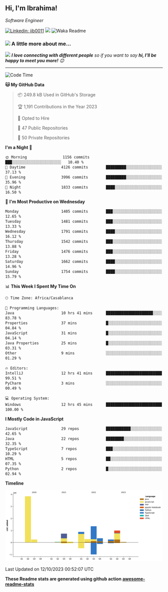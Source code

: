 <h2>Hi, I'm Ibrahima! </h2>
<p><em>Software Engineer 
</em></p>


[![Linkedin: iib0011](https://img.shields.io/badge/-iib0011-blue?style=flat-square&logo=Linkedin&logoColor=white&link=https://www.linkedin.com/in/iib0011/)](https://www.linkedin.com/in/iib0011/)
![](https://visitor-badge.glitch.me/badge?page_id=iib0011)
![Waka Readme](https://github.com/iib0011/iib0011/workflows/Waka%20Readme/badge.svg)


### <img src="https://media.giphy.com/media/VgCDAzcKvsR6OM0uWg/giphy.gif" width="50"> A little more about me...  


<img src="https://media.giphy.com/media/LnQjpWaON8nhr21vNW/giphy.gif" width="60"> <em><b>I love connecting with different people</b> so if you want to say <b>hi, I'll be happy to meet you more!</b> 😊</em>

---
<!--START_SECTION:waka-->
![Code Time](http://img.shields.io/badge/Code%20Time-2%2C601%20hrs%204%20mins-blue)

**🐱 My GitHub Data** 

> 📦 249.8 kB Used in GitHub's Storage 
 > 
> 🏆 1,191 Contributions in the Year 2023
 > 
> 💼 Opted to Hire
 > 
> 📜 47 Public Repositories 
 > 
> 🔑 50 Private Repositories 
 > 
**I'm a Night 🦉** 

```text
🌞 Morning                1156 commits        ███░░░░░░░░░░░░░░░░░░░░░░   10.40 % 
🌆 Daytime                4126 commits        █████████░░░░░░░░░░░░░░░░   37.13 % 
🌃 Evening                3996 commits        █████████░░░░░░░░░░░░░░░░   35.96 % 
🌙 Night                  1833 commits        ████░░░░░░░░░░░░░░░░░░░░░   16.50 % 
```
📅 **I'm Most Productive on Wednesday** 

```text
Monday                   1405 commits        ███░░░░░░░░░░░░░░░░░░░░░░   12.65 % 
Tuesday                  1481 commits        ███░░░░░░░░░░░░░░░░░░░░░░   13.33 % 
Wednesday                1791 commits        ████░░░░░░░░░░░░░░░░░░░░░   16.12 % 
Thursday                 1542 commits        ███░░░░░░░░░░░░░░░░░░░░░░   13.88 % 
Friday                   1476 commits        ███░░░░░░░░░░░░░░░░░░░░░░   13.28 % 
Saturday                 1662 commits        ████░░░░░░░░░░░░░░░░░░░░░   14.96 % 
Sunday                   1754 commits        ████░░░░░░░░░░░░░░░░░░░░░   15.79 % 
```


📊 **This Week I Spent My Time On** 

```text
🕑︎ Time Zone: Africa/Casablanca

💬 Programming Languages: 
Java                     10 hrs 41 mins      █████████████████████░░░░   83.78 % 
Properties               37 mins             █░░░░░░░░░░░░░░░░░░░░░░░░   04.84 % 
JavaScript               31 mins             █░░░░░░░░░░░░░░░░░░░░░░░░   04.14 % 
Java Properties          25 mins             █░░░░░░░░░░░░░░░░░░░░░░░░   03.31 % 
Other                    9 mins              ░░░░░░░░░░░░░░░░░░░░░░░░░   01.29 % 

🔥 Editors: 
IntelliJ                 12 hrs 41 mins      █████████████████████████   99.51 % 
PyCharm                  3 mins              ░░░░░░░░░░░░░░░░░░░░░░░░░   00.49 % 

💻 Operating System: 
Windows                  12 hrs 45 mins      █████████████████████████   100.00 % 
```

**I Mostly Code in JavaScript** 

```text
JavaScript               29 repos            ███████████░░░░░░░░░░░░░░   42.65 % 
Java                     22 repos            ████████░░░░░░░░░░░░░░░░░   32.35 % 
TypeScript               7 repos             ███░░░░░░░░░░░░░░░░░░░░░░   10.29 % 
HTML                     5 repos             ██░░░░░░░░░░░░░░░░░░░░░░░   07.35 % 
Python                   2 repos             █░░░░░░░░░░░░░░░░░░░░░░░░   02.94 % 
```



**Timeline**

![Lines of Code chart](https://raw.githubusercontent.com/iib0011/iib0011/master/assets/bar_graph.png)


 Last Updated on 12/10/2023 00:52:07 UTC
<!--END_SECTION:waka-->

**These Readme stats are generated using github action [awesome-readme-stats](https://github.com/iib0011/waka-readme-stats)**
